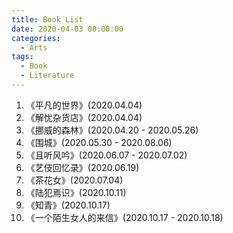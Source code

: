 ```yaml
---
title: Book List
date: 2020-04-03 00:00:00
categories:
  - Arts
tags:
  - Book
  - Literature
---
```


1. 《平凡的世界》(2020.04.04)
2. 《解忧杂货店》(2020.04.04)
3. 《挪威的森林》(2020.04.20 - 2020.05.26)
4. 《围城》(2020.05.30 - 2020.08.06)
5. 《且听风吟》(2020.06.07 - 2020.07.02)
6. 《艺伎回忆录》(2020.06.19)
7. 《茶花女》(2020.07.04)
8. 《陆犯焉识》(2020.10.11)
9. 《知青》(2020.10.17)
10. 《一个陌生女人的来信》(2020.10.17 - 2020.10.18)
